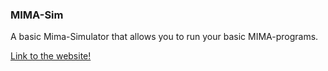 ### MIMA-Sim

A basic Mima-Simulator that allows you to run your basic MIMA-programs. 

[Link to the website!](https://wagnva.github.io/MIMA-Sim/)